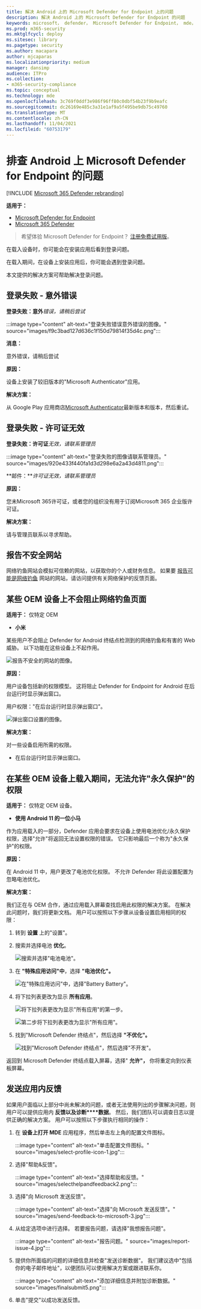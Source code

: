 ```yaml
---
title: 解决 Android 上的 Microsoft Defender for Endpoint 上的问题
description: 解决 Android 上的 Microsoft Defender for Endpoint 的问题
keywords: microsoft， defender， Microsoft Defender for Endpoint， mde， android， 云， 连接， 通信
ms.prod: m365-security
ms.mktglfcycl: deploy
ms.sitesec: library
ms.pagetype: security
ms.author: macapara
author: mjcaparas
ms.localizationpriority: medium
manager: dansimp
audience: ITPro
ms.collection:
- m365-security-compliance
ms.topic: conceptual
ms.technology: mde
ms.openlocfilehash: 3c769f0ddf3e986f96ff80c0dbf54b23f9b9eafc
ms.sourcegitcommit: dc26169e485c3a31e1af9a5f495be9db75c49760
ms.translationtype: MT
ms.contentlocale: zh-CN
ms.lasthandoff: 11/04/2021
ms.locfileid: "60753179"
---
```

# <a name="troubleshooting-issues-on-microsoft-defender-for-endpoint-on-android"></a>排查 Android 上 Microsoft Defender for Endpoint 的问题

[!INCLUDE [Microsoft 365 Defender rebranding](../../includes/microsoft-defender.md)]

**适用于：**
- [Microsoft Defender for Endpoint](https://go.microsoft.com/fwlink/p/?linkid=2154037)
- [Microsoft 365 Defender](https://go.microsoft.com/fwlink/?linkid=2118804)

> 希望体验 Microsoft Defender for Endpoint？ [注册免费试用版](https://signup.microsoft.com/create-account/signup?products=7f379fee-c4f9-4278-b0a1-e4c8c2fcdf7e&ru=https://aka.ms/MDEp2OpenTrial?ocid=docs-wdatp-exposedapis-abovefoldlink)。

在载入设备时，你可能会在安装应用后看到登录问题。

在载入期间，在设备上安装应用后，你可能会遇到登录问题。

本文提供的解决方案可帮助解决登录问题。

## <a name="sign-in-failed---unexpected-error"></a>登录失败 - 意外错误

**登录失败：意外***错误，请稍后尝试*

:::image type="content" alt-text="登录失败错误意外错误的图像。" source="images/f9c3bad127d636c1f150d79814f35d4c.png":::

**消息：**

意外错误，请稍后尝试

**原因：**

设备上安装了较旧版本的"Microsoft Authenticator"应用。

**解决方案：**

从 Google Play 应用商店[Microsoft Authenticator](https://play.google.com/store/apps/details?id=com.azure.authenticator)最新版本和版本，然后重试。

## <a name="sign-in-failed---invalid-license"></a>登录失败 - 许可证无效

**登录失败：许可证***无效，请联系管理员*

:::image type="content" alt-text="登录失败的图像请联系管理员。" source="images/920e433f440fa1d3d298e6a2a43d4811.png":::

**邮件：***许可证无效，请联系管理员*

**原因：**

您未Microsoft 365许可证，或者您的组织没有用于订阅Microsoft 365 企业版许可证。

**解决方案：**

请与管理员联系以寻求帮助。

## <a name="report-unsafe-site"></a>报告不安全网站

网络钓鱼网站会模拟可信赖的网站，以获取你的个人或财务信息。 如果要 [报告可能是网络钓鱼](https://www.microsoft.com/wdsi/filesubmission/exploitguard/networkprotection) 网站的网站，请访问提供有关网络保护的反馈页面。

## <a name="phishing-pages-arent-blocked-on-some-oem-devices"></a>某些 OEM 设备上不会阻止网络钓鱼页面

**适用于：** 仅特定 OEM

- **小米**

某些用户不会阻止 Defender for Android 终结点检测到的网络钓鱼和有害的 Web 威胁。 以下功能在这些设备上不起作用。

![报告不安全的网站的图像。](images/0c04975c74746a5cdb085e1d9386e713.png)

**原因：**

用户设备包括新的权限模型。 这将阻止 Defender for Endpoint for Android 在后台运行时显示弹出窗口。

用户权限："在后台运行时显示弹出窗口"。

![弹出窗口设置的图像。](images/6e48e7b29daf50afddcc6c8c7d59fd64.png)

**解决方案：**

对一些设备启用所需的权限。

- 在后台运行时显示弹出窗口。

## <a name="unable-to-allow-permission-for-permanent-protection-during-onboarding-on-some-oem-devices"></a>在某些 OEM 设备上载入期间，无法允许"永久保护"的权限

**适用于：** 仅特定 OEM 设备。

- **使用 Android 11 的一位小马**

作为应用载入的一部分，Defender 应用会要求在设备上使用电池优化/永久保护权限，选择"允许"将返回无法设置权限的错误。 它只影响最后一个称为"永久保护"的权限。 

**原因：**

在 Android 11 中，用户更改了电池优化权限。 不允许 Defender 将此设置配置为忽略电池优化。

**解决方案：**

我们正在与 OEM 合作，通过应用载入屏幕查找启用此权限的解决方案。 在解决此问题时，我们将更新文档。
用户可以按照以下步骤从设备设置启用相同的权限： 

1. 转到 **设置** 上的"设置"。

2. 搜索并选择电池 **优化**。

   ![搜索并选择"电池电池"。](images/search-battery-optimisation.png)

3. 在 **"特殊应用访问"中**，选择 **"电池优化"。**

   ![在"特殊应用访问"中，选择"Battery Battery"。](images/special-app-access.png)

4. 将下拉列表更改为显示 **所有应用**。

   ![将下拉列表更改为显示"所有应用"的第一步。](images/show-all-apps-2.png)

   ![第二步将下拉列表更改为显示"所有应用"。](images/show-all-apps-1.png)

5. 找到"Microsoft Defender 终结点"，然后选择 **"不优化"。**

   ![找到"Microsoft Defender 终结点"，然后选择"不开发"。](images/select-dont-optimise.png)

返回到 Microsoft Defender 终结点载入屏幕，选择" **允许"，** 你将重定向到仪表板屏幕。

## <a name="send-in-app-feedback"></a>发送应用内反馈

如果用户面临以上部分中尚未解决的问题，或者无法使用列出的步骤解决问题，则用户可以提供应用内 **反馈以及诊断****数据**。 然后，我们团队可以调查日志以提供正确的解决方案。 用户可以按照以下步骤执行相同的操作：

1.  在 **设备上打开 MDE** 应用程序，然后单击左上角的配置文件图标。

    :::image type="content" alt-text="单击配置文件图标。" source="images/select-profile-icon-1.jpg":::

2.  选择"帮助&反馈"。

    :::image type="content" alt-text="选择帮助和反馈。" source="images/selecthelpandfeedback2.png":::

3.  选择"向 Microsoft 发送反馈"。

    :::image type="content" alt-text="选择&quot;向 Microsoft 发送反馈&quot;。" source="images/send-feedback-to-microsoft-3.jpg":::

4.  从给定选项中进行选择。 若要报告问题，请选择"我想报告问题"。

    :::image type="content" alt-text="报告问题。" source="images/report-issue-4.jpg":::

5.  提供你所面临的问题的详细信息并检查"发送诊断数据"。 我们建议选中"包括你的电子邮件地址"，以便团队可以使用解决方案或跟进联系你。

    :::image type="content" alt-text="添加详细信息并附加诊断数据。" source="images/finalsubmit5.png":::

6.  单击"提交"以成功发送反馈。
